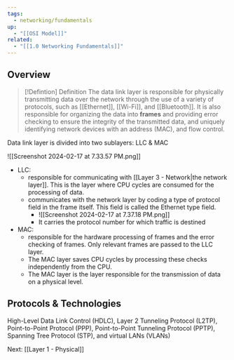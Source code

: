 ```yaml
---
tags:
  - networking/fundamentals
up:
  - "[[OSI Model]]"
related:
  - "[[1.0 Networking Fundamentals]]"
---
```

## Overview


> [!Defintion] Definition
> The data link layer is responsible for physically transmitting data over the network through the use of a variety of protocols, such as [[Ethernet]], [[Wi-Fi]], and [[Bluetooth]]. It is also responsible for organizing the data into **frames** and providing error checking to ensure the integrity of the transmitted data, and uniquely identifying network devices with an address (MAC), and flow control. 

Data link layer is divided into two sublayers: LLC & MAC

![[Screenshot 2024-02-17 at 7.33.57 PM.png]]

- LLC: 
	- responsible for communicating with [[Layer 3 - Network|the network layer]]. This is the layer where CPU cycles are consumed for the processing of data.
	- communicates with the network layer by coding a type of protocol field in the frame itself. This field is called the Ethernet type field.
		- ![[Screenshot 2024-02-17 at 7.37.18 PM.png]]
		- It carries the protocol number for which traffic is destined
- MAC: 
	- responsible for the hardware processing of frames and the error checking of frames. Only relevant frames are passed to the LLC layer. 
	- The MAC layer saves CPU cycles by processing these checks independently from the CPU. 
	- The MAC layer is the layer responsible for the transmission of data on a physical level.

## Protocols & Technologies

High-Level Data Link Control (HDLC), Layer 2 Tunneling Protocol (L2TP), Point-to-Point Protocol (PPP), Point-to-Point Tunneling Protocol (PPTP), Spanning Tree Protocol (STP), and virtual LANs (VLANs)

Next: [[Layer 1 - Physical]]
